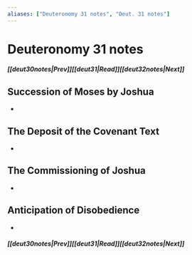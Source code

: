 ```yaml
---
aliases: ["Deuteronomy 31 notes", "Deut. 31 notes"]
---
```

# Deuteronomy 31 notes
##### <span class=arrow-left></span>[[deut30notes|Prev]]<span class=navigation-separator></span>[[deut31|Read]]<span class=navigation-separator></span>[[deut32notes|Next]]<span class=arrow-right></span>
## Succession of Moses by Joshua
- 
## The Deposit of the Covenant Text
- 
## The Commissioning of Joshua
- 
## Anticipation of Disobedience
- 
##### <span class=arrow-left></span>[[deut30notes|Prev]]<span class=navigation-separator></span>[[deut31|Read]]<span class=navigation-separator></span>[[deut32notes|Next]]<span class=arrow-right></span>